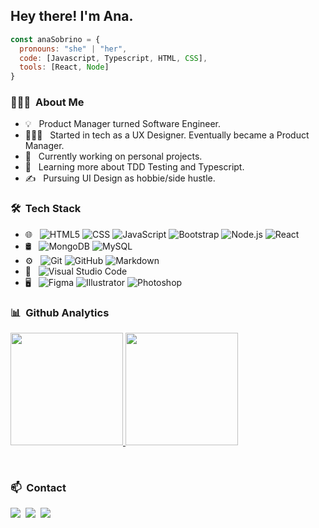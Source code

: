 <h2> Hey there! I'm Ana.</h2>

```js
const anaSobrino = {
  pronouns: "she" | "her",
  code: [Javascript, Typescript, HTML, CSS],
  tools: [React, Node]
}
```

<h3> 👩🏽‍💻 &nbsp;About Me </h3>

- 💡 &nbsp; Product Manager turned Software Engineer.
- 👩🏽‍🎨 &nbsp; Started in tech as a UX Designer. Eventually became a Product Manager.
- 💼 &nbsp; Currently working on personal projects.
- 🌱 &nbsp; Learning more about TDD Testing and Typescript.
- ✍️ &nbsp; Pursuing UI Design as hobbie/side hustle.

<h3> 🛠 &nbsp;Tech Stack</h3>

- 🌐 &nbsp;
  ![HTML5](https://img.shields.io/badge/-HTML5-333333?style=flat&logo=HTML5)
  ![CSS](https://img.shields.io/badge/-CSS-333333?style=flat&logo=CSS3&logoColor=1572B6)
  ![JavaScript](https://img.shields.io/badge/-JavaScript-333333?style=flat&logo=javascript)
  ![Bootstrap](https://img.shields.io/badge/-Bootstrap-333333?style=flat&logo=bootstrap&logoColor=563D7C)
  ![Node.js](https://img.shields.io/badge/-Node.js-333333?style=flat&logo=node.js)
  ![React](https://img.shields.io/badge/-React-333333?style=flat&logo=react)
- 🛢 &nbsp;
  ![MongoDB](https://img.shields.io/badge/-MongoDB-333333?style=flat&logo=mongodb)
  ![MySQL](https://img.shields.io/badge/-MySQL-333333?style=flat&logo=mysql)
- ⚙️ &nbsp;
  ![Git](https://img.shields.io/badge/-Git-333333?style=flat&logo=git)
  ![GitHub](https://img.shields.io/badge/-GitHub-333333?style=flat&logo=github)
  ![Markdown](https://img.shields.io/badge/-Markdown-333333?style=flat&logo=markdown)
- 🔧 &nbsp;
  ![Visual Studio Code](https://img.shields.io/badge/-Visual%20Studio%20Code-333333?style=flat&logo=visual-studio-code&logoColor=007ACC)
- 🖥 &nbsp;
  ![Figma](https://img.shields.io/badge/-Figma-333333?style=flat&logo=figma)
  ![Illustrator](https://img.shields.io/badge/-Illustrator-333333?style=flat&logo=adobe-illustrator)
  ![Photoshop](https://img.shields.io/badge/-Photoshop-333333?style=flat&logo=adobe-photoshop)
  

<h3> 📊 &nbsp;Github Analytics</h3>

<p>
<a href="https://github.com/anasonu">
  <img height="180em" src="https://github-readme-stats-eight-theta.vercel.app/api?username=anasonu&show_icons=true&theme=algolia&include_all_commits=true&count_private=true"/>
  <img height="180em" src="https://github-readme-stats-eight-theta.vercel.app/api/top-langs/?username=anasonu&layout=compact&langs_count=8&theme=algolia"/>
</a>
</p>

<br/>

<h3> 📫 &nbsp;Contact </h3>

<p>
<a href="https://anasonu.netlify.app/"><img src="https://img.shields.io/badge/-anasonu.com-3423A6?style=flat&logo=Google-Chrome&logoColor=white"/></a>&nbsp;
<a href="https://linkedin.com/in/anasonu"><img src="https://img.shields.io/badge/-Ana%20Sobrino-0077B5?style=flat&logo=Linkedin&logoColor=white"/></a>&nbsp;
<a href="mailto:asobrinonunez@gmail.com"><img src="https://img.shields.io/badge/-asobrinonunez@gmail.com-D14836?style=flat&logo=Gmail&logoColor=white"/></a>
</p>

